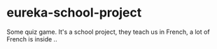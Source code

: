 # eureka-school-project
Some quiz game. It's a school project, they teach us in French, a lot of French is inside ..

